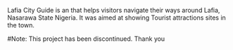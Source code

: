 
Lafia City Guide is an that helps visitors navigate their ways around Lafia, Nasarawa State Nigeria. 
It was aimed at showing Tourist attractions sites in the town. 






#Note: This project has been discontinued. Thank you
